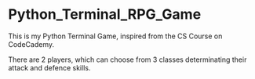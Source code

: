 # Python_Terminal_RPG_Game
This is my Python Terminal Game, inspired from the CS Course on CodeCademy.

There are 2 players, which can choose from 3 classes determinating their attack and defence skills.
